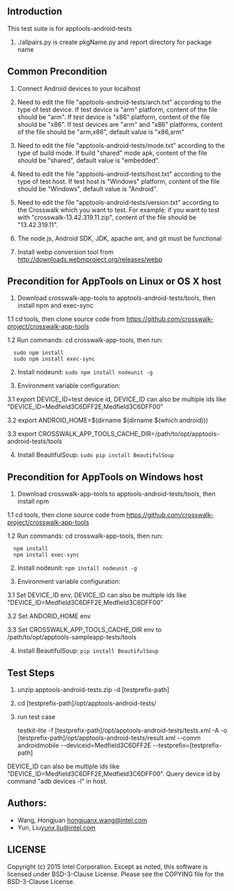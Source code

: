 ## Introduction

This test suite is for apptools-android-tests

1. ./allpairs.py is create pkgName.py and report directory for package name

## Common Precondition

1. Connect Android devices to your localhost

2. Need to edit the file "apptools-android-tests/arch.txt" according to the type of test device.
   If test device is "arm" platform, content of the file should be "arm". If test device is "x86" platform, content of the file should be "x86".
   If test devices are "arm" and "x86" platforms, content of the file should be "arm,x86", default value is "x86,arm"

3. Need to edit the file "apptools-android-tests/mode.txt" according to the type of build mode.
   If build "shared" mode apk, content of the file should be "shared", default value is "embedded".

4. Need to edit the file "apptools-android-tests/host.txt" according to the type of test host.
   If test host is "Windows" platform, content of the file should be "Windows", default value is "Android".

5. Need to edit the file "apptools-android-tests/version.txt" according to the Crosswalk which you want to test.
   For example: if you want to test with "crosswalk-13.42.319.11.zip", content of the file should be "13.42.319.11".

6. The node.js, Android SDK, JDK, apache ant, and git must be functional

7. Install webp conversion tool from http://downloads.webmproject.org/releases/webp


## Precondition for AppTools on Linux or OS X host

1. Download crosswalk-app-tools to apptools-android-tests/tools, then install npm and exec-sync

  1.1 cd tools, then clone source code from https://github.com/crosswalk-project/crosswalk-app-tools

  1.2 Run commands: cd crosswalk-app-tools, then run:

      sudo npm install
      sudo npm install exec-sync

2. Install nodeunit: `sudo npm install nodeunit -g`

3. Environment variable configuration:

  3.1 export DEVICE_ID=test device id, DEVICE_ID can also be multiple ids like "DEVICE_ID=Medfield3C6DFF2E,Medfield3C6DFF00"

  3.2 export ANDROID_HOME=$(dirname $(dirname $(which android)))

  3.3 export CROSSWALK_APP_TOOLS_CACHE_DIR=/path/to/opt/apptools-android-tests/tools

4. Install BeautifulSoup: `sudo pip install BeautifulSoup`


## Precondition for AppTools on Windows host

1. Download crosswalk-app-tools to apptools-android-tests/tools, then install npm

  1.1 cd tools, then clone source code from https://github.com/crosswalk-project/crosswalk-app-tools

  1.2 Run commands: cd crosswalk-app-tools, then run:

      npm install
      npm install exec-sync

2. Install nodeunit: `npm install nodeunit -g`

3. Environment variable configuration:

  3.1 Set DEVICE_ID env, DEVICE_ID can also be multiple ids like "DEVICE_ID=Medfield3C6DFF2E,Medfield3C6DFF00"

  3.2 Set ANDORID_HOME env

  3.3 Set CROSSWALK_APP_TOOLS_CACHE_DIR env to /path/to/opt/apptools-sampleapp-tests/tools

4. Install BeautifulSoup: `pip install BeautifulSoup`

## Test Steps

1. unzip apptools-android-tests<version>.zip -d [testprefix-path]

2. cd [testprefix-path]/opt/apptools-android-tests/

3. run test case

   testkit-lite -f [testprefix-path]/opt/apptools-android-tests/tests.xml -A
   -o [testprefix-path]/opt/apptools-android-tests/result.xml --comm androidmobile
   --deviceid=Medfield3C6DFF2E --testprefix=[testprefix-path]

  DEVICE_ID can also be multiple ids like "DEVICE_ID=Medfield3C6DFF2E,Medfield3C6DFF00".
  Query device id by command "adb devices -l" in host.

## Authors:

* Wang, Hongjuan <hongjuanx.wang@intel.com>
* Yun, Liu<yunx.liu@intel.com>

## LICENSE

Copyright (c) 2015 Intel Corporation.
Except as noted, this software is licensed under BSD-3-Clause License.
Please see the COPYING file for the BSD-3-Clause License.

